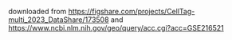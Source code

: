 downloaded from https://figshare.com/projects/CellTag-multi_2023_DataShare/173508
and https://www.ncbi.nlm.nih.gov/geo/query/acc.cgi?acc=GSE216521 
